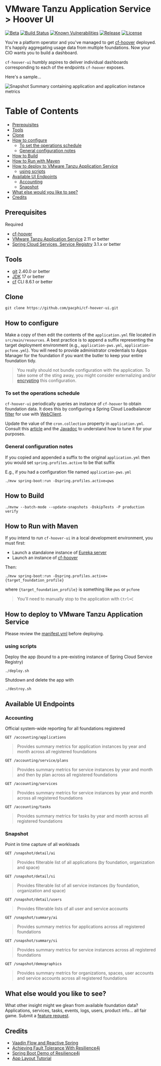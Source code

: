 # VMware Tanzu Application Service > Hoover UI

[![Beta](https://img.shields.io/badge/Stability-Beta-orange)](https://img.shields.io/badge/Stability-Beta-orange) [![Build Status](https://travis-ci.org/pacphi/cf-hoover-ui.svg?branch=master)](https://travis-ci.org/pacphi/cf-hoover-ui) [![Known Vulnerabilities](https://snyk.io/test/github/pacphi/cf-hoover-ui/badge.svg?style=plastic)](https://snyk.io/test/github/pacphi/cf-hoover-ui) [![Release](https://jitpack.io/v/pacphi/cf-hoover-ui.svg)](https://jitpack.io/#pacphi/cf-hoover-ui/master-SNAPSHOT) [![License](https://img.shields.io/badge/License-Apache%202.0-blue.svg)](https://opensource.org/licenses/Apache-2.0)


You're a platform operator and you've managed to get [cf-hoover](https://github.com/pacphi/cf-hoover) deployed. It's happily aggregating usage data from multiple foundations.  Now your CIO wants you to build a dashboard.

`cf-hoover-ui` humbly aspires to deliver individual dashboards corresponding to each of the endpoints `cf-hoover` exposes.

Here's a sample...

![Snapshot Summary containing application and application instance metrics](docs/snapshot-summary-ai.png)

# Table of Contents

  * [Prerequisites](#prerequisites)
  * [Tools](#tools)
  * [Clone](#clone)
  * [How to configure](#how-to-configure)
    * [To set the operations schedule](#to-set-the-operations-schedule)
    * [General configuration notes](#general-configuration-notes)
  * [How to Build](#how-to-build)
  * [How to Run with Maven](#how-to-run-with-maven)
  * [How to deploy to VMware Tanzu Application Service](#how-to-deploy-to-vmware-tanzu-application-service)
    * [using scripts](#using-scripts)
  * [Available UI Endpoints](#available-ui-endpoints)
    * [Accounting](#accounting)
    * [Snapshot](#snapshot)
  * [What else would you like to see?](#what-else-would-you-like-to-see)
  * [Credits](#credits)

## Prerequisites

Required

* [cf-hoover](https://github.com/pacphi/cf-hoover)
* [VMware Tanzu Application Service](https://pivotal.io/platform/pivotal-application-service) 2.11 or better
* [Spring Cloud Services, Service Registry](https://docs.pivotal.io/spring-cloud-services/3-1/common/service-registry/index.html) 3.1.x or better


## Tools

* [git](https://git-scm.com/downloads) 2.40.0 or better
* [JDK](http://openjdk.java.net/install/) 17 or better
* [cf](https://docs.cloudfoundry.org/cf-cli/install-go-cli.html) CLI 8.6.1 or better


## Clone

```
git clone https://github.com/pacphi/cf-hoover-ui.git
```


## How to configure

Make a copy of then edit the contents of the `application.yml` file located in `src/main/resources`.  A best practice is to append a suffix representing the target deployment environment (e.g., `application-pws.yml`, `application-pcfone.yml`). You will need to provide administrator credentials to Apps Manager for the foundation if you want the butler to keep your entire foundation tidy.

> You really should not bundle configuration with the application. To take some of the sting away, you might consider externalizing and/or [encrypting](https://blog.novatec-gmbh.de/encrypted-properties-spring/) this configuration.

### To set the operations schedule

`cf-hoover-ui` periodically queries an instance of `cf-hoover` to obtain foundation data.  It does this by configuring a Spring Cloud Loadbalancer [filter](https://docs.spring.io/spring-cloud-commons/docs/current/reference/html/#webflux-with-reactive-loadbalancer) for use with [WebClient](https://docs.spring.io/spring-boot/docs/current/reference/html/boot-features-webclient.html#boot-features-webclient).

Update the value of the `cron.collection` property in `application.yml`.  Consult this [article](https://www.baeldung.com/spring-scheduled-tasks) and the [Javadoc](https://docs.spring.io/spring-framework/docs/current/javadoc-api/org/springframework/scheduling/annotation/Scheduled.html#cron--) to understand how to tune it for your purposes.

### General configuration notes

If you copied and appended a suffix to the original `application.yml` then you would set `spring.profiles.active` to be that suffix

E.g., if you had a configuration file named `application-pws.yml`

```
./mvw spring-boot:run -Dspring.profiles.active=pws
```

## How to Build

```
./mvnw --batch-mode --update-snapshots -DskipTests -P production verify
```


## How to Run with Maven

If you intend to run `cf-hoover-ui` in a local development environment, you must first:

* Launch a standalone instance of [Eureka server](https://cloud.spring.io/spring-cloud-netflix/multi/multi_spring-cloud-eureka-server.html)
* Launch an instance of [cf-hoover](https://github.com/pacphi/cf-hoover#how-to-run-with-gradle)

Then:

```
./mvw spring-boot:run -Dspring.profiles.active={target_foundation_profile}
```
where `{target_foundation_profile}` is something like `pws` or `pcfone`

> You'll need to manually stop to the application with `Ctrl+C`


## How to deploy to VMware Tanzu Application Service

Please review the [manifest.yml](manifest.yml) before deploying.

### using scripts

Deploy the app (bound to a pre-existing instance of Spring Cloud Service Registry)

```
./deploy.sh
```

Shutdown and delete the app with

```
./destroy.sh
```

## Available UI Endpoints

### Accounting

Official system-wide reporting for all foundations registered

```
GET /accounting/applications
```
> Provides summary metrics for application instances by year and month across all registered foundations

```
GET /accounting/service/plans
```
> Provides summary metrics for service instances by year and month and then by plan across all registered foundations

```
GET /accounting/services
```
> Provides summary metrics for service instances by year and month across all registered foundations

```
GET /accounting/tasks
```
> Provides summary metrics for tasks by year and month across all registered foundations

### Snapshot

Point in time capture of all workloads

```
GET /snapshot/detail/ai
```
> Provides filterable list of all applications (by foundation, organization and space)

```
GET /snapshot/detail/si
```
> Provides filterable list of all service instances (by foundation, organization and space)

```
GET /snapshot/detail/users
```
> Provides filterable lists of all user and service accounts

```
GET /snapshot/summary/ai
```
> Provides summary metrics for applications across all registered foundations

```
GET /snapshot/summary/si
```
> Provides summary metrics for service instances across all registered foundations

```
GET /snapshot/demographics
```
> Provides summary metrics for organizations, spaces, user accounts and service accounts across all registered foundations


## What else would you like to see?

What other insight might we glean from available foundation data? Applications, services, tasks, events, logs, users, product info... all fair game.  Submit a [feature request](https://github.com/pacphi/cf-hoover-ui/issues/new).


## Credits

* [Vaadin Flow and Reactive Spring](https://committed.software/posts/vaadin-and-spring/vaadin-spring/)
* [Achieving Fault Tolerance With Resilience4j](https://dzone.com/articles/resilience4j-intro)
* [Spring Boot Demo of Resilience4j](https://github.com/RobWin/resilience4j-spring-boot2-demo)
* [App Layout Tutorial](https://github.com/vaadin-learning-center/flow-layout-app_layout-vaadin)
